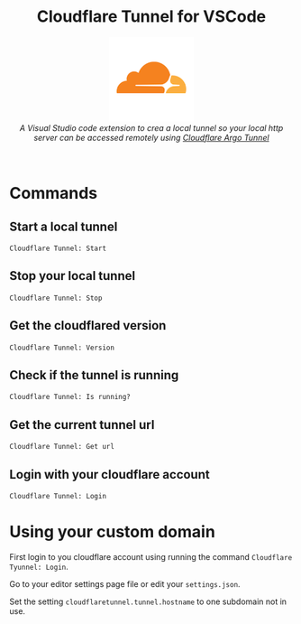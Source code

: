 <div align="center">
    <h1>Cloudflare Tunnel for VSCode</h1>
    <a href="https://marketplace.visualstudio.com/items?itemName=IvanArjona.cloudflaretunnel">
        <img src="images/icon.png" width="150px" alt="VSCode Marketplace badge" />
    </a>
    <br>
    <em>A Visual Studio code extension to crea a local tunnel so your local http server can be accessed remotely using <a href="https://www.cloudflare.com/es-es/products/tunnel/">Cloudflare Argo Tunnel</a></em>
</div>

<br>
<br>

# Commands

## Start a local tunnel

```
Cloudflare Tunnel: Start
```

## Stop your local tunnel

```
Cloudflare Tunnel: Stop
```

## Get the cloudflared version

```
Cloudflare Tunnel: Version
```

## Check if the tunnel is running

```
Cloudflare Tunnel: Is running?
```

## Get the current tunnel url

```
Cloudflare Tunnel: Get url
```


## Login with your cloudflare account

```
Cloudflare Tunnel: Login
```

# Using your custom domain

First login to you cloudflare account using running the command `Cloudflare Tyunnel: Login`.

Go to your editor settings page file or edit your `settings.json`.

Set the setting `cloudflaretunnel.tunnel.hostname` to one subdomain not in use.
